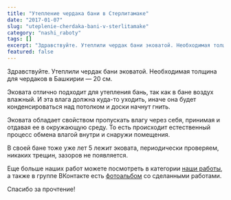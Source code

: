 ```yaml
---
title: "Утепление чердака бани в Стерлитамаке"
date: "2017-01-07"
slug: "uteplenie-cherdaka-bani-v-sterlitamake"
category: "nashi_raboty"
tags: []
excerpt: "Здравствуйте. Утеплили чердак бани эковатой. Необходимая толщина для чердаков в Башкирии — 20 см. Эковата отлично подходит для утепления бань, так как в бане воздух влажный. И эта влага должна куда-то..."
featured: false
---
```


Здравствуйте. Утеплили чердак бани эковатой. Необходимая толщина для чердаков в Башкирии — 20 см.

Эковата отлично подходит для утепления бань, так как в бане воздух влажный. И эта влага должна куда-то уходить, иначе она будет конденсироваться над потолком и доски начнут гнить.

Эковата обладает свойством пропускать влагу через себя, принимая и отдавая ее в окружающую среду. То есть происходит естественный процесс обмена влагой внутри и снаружи помещения.

В своей бане тоже уже лет 5 лежит эковата, периодически проверяем, никаких трещин, зазоров не появляется.

Еще больше наших работ можете посмотреть в категории [наши работы](http://ecovata-str.ru/cat/nashi_raboty/), а также в группе ВКонтакте есть [фотоальбом](https://vk.com/albums-74267890) со сделанными работами.

Спасибо за прочтение!
